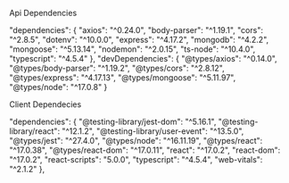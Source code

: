 Api Dependencies

"dependencies": {
"axios": "^0.24.0",
"body-parser": "^1.19.1",
"cors": "^2.8.5",
"dotenv": "^10.0.0",
"express": "^4.17.2",
"mongodb": "^4.2.2",
"mongoose": "^5.13.14",
"nodemon": "^2.0.15",
"ts-node": "^10.4.0",
"typescript": "^4.5.4"
},
"devDependencies": {
"@types/axios": "^0.14.0",
"@types/body-parser": "^1.19.2",
"@types/cors": "^2.8.12",
"@types/express": "^4.17.13",
"@types/mongoose": "^5.11.97",
"@types/node": "^17.0.8"
}

Client Dependecies

"dependencies": {
"@testing-library/jest-dom": "^5.16.1",
"@testing-library/react": "^12.1.2",
"@testing-library/user-event": "^13.5.0",
"@types/jest": "^27.4.0",
"@types/node": "^16.11.19",
"@types/react": "^17.0.38",
"@types/react-dom": "^17.0.11",
"react": "^17.0.2",
"react-dom": "^17.0.2",
"react-scripts": "5.0.0",
"typescript": "^4.5.4",
"web-vitals": "^2.1.2"
},
